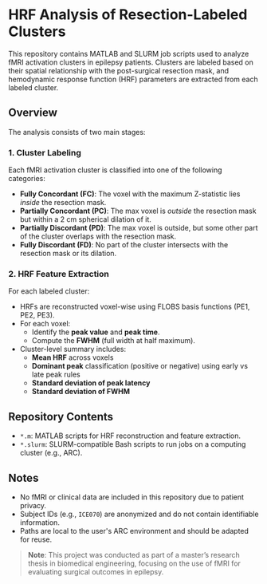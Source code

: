 # HRF Analysis of Resection-Labeled Clusters

This repository contains MATLAB and SLURM job scripts used to analyze fMRI activation clusters in epilepsy patients. Clusters are labeled based on their spatial relationship with the post-surgical resection mask, and hemodynamic response function (HRF) parameters are extracted from each labeled cluster.

## Overview

The analysis consists of two main stages:

### 1. Cluster Labeling

Each fMRI activation cluster is classified into one of the following categories:

- **Fully Concordant (FC)**: The voxel with the maximum Z-statistic lies *inside* the resection mask.
- **Partially Concordant (PC)**: The max voxel is *outside* the resection mask but within a 2 cm spherical dilation of it.
- **Partially Discordant (PD)**: The max voxel is outside, but some other part of the cluster overlaps with the resection mask.
- **Fully Discordant (FD)**: No part of the cluster intersects with the resection mask or its dilation.

### 2. HRF Feature Extraction

For each labeled cluster:

- HRFs are reconstructed voxel-wise using FLOBS basis functions (PE1, PE2, PE3).
- For each voxel:
  - Identify the **peak value** and **peak time**.
  - Compute the **FWHM** (full width at half maximum).
- Cluster-level summary includes:
  - **Mean HRF** across voxels
  - **Dominant peak** classification (positive or negative) using early vs late peak rules
  - **Standard deviation of peak latency**
  - **Standard deviation of FWHM**

## Repository Contents

- `*.m`: MATLAB scripts for HRF reconstruction and feature extraction.
- `*.slurm`: SLURM-compatible Bash scripts to run jobs on a computing cluster (e.g., ARC).

## Notes

- No fMRI or clinical data are included in this repository due to patient privacy.
- Subject IDs (e.g., `ICE070`) are anonymized and do not contain identifiable information.
- Paths are local to the user's ARC environment and should be adapted for reuse.



> **Note**: This project was conducted as part of a master’s research thesis in biomedical engineering, focusing on the use of fMRI for evaluating surgical outcomes in epilepsy.
